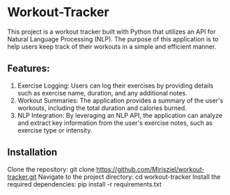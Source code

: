 # Workout-Tracker

This project is a workout tracker built with Python that utilizes an API for Natural Language Processing (NLP).
The purpose of this application is to help users keep track of their workouts in a simple and efficient manner.

## Features:
1) Exercise Logging: Users can log their exercises by providing details such as exercise name, duration, and any additional notes.
2) Workout Summaries: The application provides a summary of the user's workouts, including the total duration and calories burned.
3) NLP Integration: By leveraging an NLP API, the application can analyze and extract key information from the user's exercise notes, such as exercise type or intensity.

## Installation
Clone the repository: git clone https://github.com/Mirisziel/workout-tracker.git
Navigate to the project directory: cd workout-tracker
Install the required dependencies: pip install -r requirements.txt
